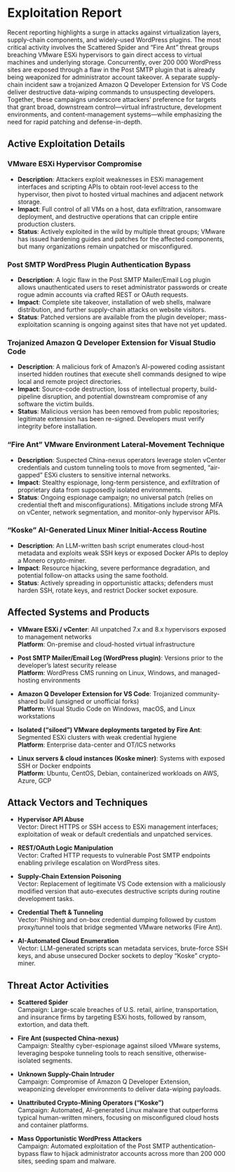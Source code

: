 # Exploitation Report

Recent reporting highlights a surge in attacks against virtualization layers, supply-chain components, and widely-used WordPress plugins. The most critical activity involves the Scattered Spider and “Fire Ant” threat groups breaching VMware ESXi hypervisors to gain direct access to virtual machines and underlying storage. Concurrently, over 200 000 WordPress sites are exposed through a flaw in the Post SMTP plugin that is already being weaponized for administrator account takeover. A separate supply-chain incident saw a trojanized Amazon Q Developer Extension for VS Code deliver destructive data-wiping commands to unsuspecting developers. Together, these campaigns underscore attackers’ preference for targets that grant broad, downstream control—virtual infrastructure, development environments, and content-management systems—while emphasizing the need for rapid patching and defense-in-depth.

## Active Exploitation Details

### VMware ESXi Hypervisor Compromise
- **Description**: Attackers exploit weaknesses in ESXi management interfaces and scripting APIs to obtain root-level access to the hypervisor, then pivot to hosted virtual machines and adjacent network storage.
- **Impact**: Full control of all VMs on a host, data exfiltration, ransomware deployment, and destructive operations that can cripple entire production clusters.
- **Status**: Actively exploited in the wild by multiple threat groups; VMware has issued hardening guides and patches for the affected components, but many organizations remain unpatched or misconfigured.

### Post SMTP WordPress Plugin Authentication Bypass
- **Description**: A logic flaw in the Post SMTP Mailer/Email Log plugin allows unauthenticated users to reset administrator passwords or create rogue admin accounts via crafted REST or OAuth requests.
- **Impact**: Complete site takeover, installation of web shells, malware distribution, and further supply-chain attacks on website visitors.
- **Status**: Patched versions are available from the plugin developer; mass-exploitation scanning is ongoing against sites that have not yet updated.

### Trojanized Amazon Q Developer Extension for Visual Studio Code
- **Description**: A malicious fork of Amazon’s AI-powered coding assistant inserted hidden routines that execute shell commands designed to wipe local and remote project directories.
- **Impact**: Source-code destruction, loss of intellectual property, build-pipeline disruption, and potential downstream compromise of any software the victim builds.
- **Status**: Malicious version has been removed from public repositories; legitimate extension has been re-signed. Developers must verify integrity before installation.

### “Fire Ant” VMware Environment Lateral-Movement Technique
- **Description**: Suspected China-nexus operators leverage stolen vCenter credentials and custom tunneling tools to move from segmented, “air-gapped” ESXi clusters to sensitive internal networks.
- **Impact**: Stealthy espionage, long-term persistence, and exfiltration of proprietary data from supposedly isolated environments.
- **Status**: Ongoing espionage campaign; no universal patch (relies on credential theft and misconfigurations). Mitigations include strong MFA on vCenter, network segmentation, and monitor-only hypervisor APIs.

### “Koske” AI-Generated Linux Miner Initial-Access Routine
- **Description**: An LLM-written bash script enumerates cloud-host metadata and exploits weak SSH keys or exposed Docker APIs to deploy a Monero crypto-miner.
- **Impact**: Resource hijacking, severe performance degradation, and potential follow-on attacks using the same foothold.
- **Status**: Actively spreading in opportunistic attacks; defenders must harden SSH, rotate keys, and restrict Docker socket exposure.

## Affected Systems and Products

- **VMware ESXi / vCenter**: All unpatched 7.x and 8.x hypervisors exposed to management networks  
  **Platform**: On-premise and cloud-hosted virtual infrastructure

- **Post SMTP Mailer/Email Log (WordPress plugin)**: Versions prior to the developer’s latest security release  
  **Platform**: WordPress CMS running on Linux, Windows, and managed-hosting environments

- **Amazon Q Developer Extension for VS Code**: Trojanized community-shared build (unsigned or unofficial forks)  
  **Platform**: Visual Studio Code on Windows, macOS, and Linux workstations

- **Isolated (“siloed”) VMware deployments targeted by Fire Ant**: Segmented ESXi clusters with weak credential hygiene  
  **Platform**: Enterprise data-center and OT/ICS networks

- **Linux servers & cloud instances (Koske miner)**: Systems with exposed SSH or Docker endpoints  
  **Platform**: Ubuntu, CentOS, Debian, containerized workloads on AWS, Azure, GCP

## Attack Vectors and Techniques

- **Hypervisor API Abuse**  
  Vector: Direct HTTPS or SSH access to ESXi management interfaces; exploitation of weak or default credentials and unpatched services.

- **REST/OAuth Logic Manipulation**  
  Vector: Crafted HTTP requests to vulnerable Post SMTP endpoints enabling privilege escalation on WordPress sites.

- **Supply-Chain Extension Poisoning**  
  Vector: Replacement of legitimate VS Code extension with a maliciously modified version that auto-executes destructive scripts during routine development tasks.

- **Credential Theft & Tunneling**  
  Vector: Phishing and on-box credential dumping followed by custom proxy/tunnel tools that bridge segmented VMware networks (Fire Ant).

- **AI-Automated Cloud Enumeration**  
  Vector: LLM-generated scripts scan metadata services, brute-force SSH keys, and abuse unsecured Docker sockets to deploy “Koske” crypto-miner.

## Threat Actor Activities

- **Scattered Spider**  
  Campaign: Large-scale breaches of U.S. retail, airline, transportation, and insurance firms by targeting ESXi hosts, followed by ransom, extortion, and data theft.

- **Fire Ant (suspected China-nexus)**  
  Campaign: Stealthy cyber-espionage against siloed VMware systems, leveraging bespoke tunneling tools to reach sensitive, otherwise-isolated segments.

- **Unknown Supply-Chain Intruder**  
  Campaign: Compromise of Amazon Q Developer Extension, weaponizing developer environments to deliver data-wiping payloads.

- **Unattributed Crypto-Mining Operators (“Koske”)**  
  Campaign: Automated, AI-generated Linux malware that outperforms typical human-written miners, focusing on misconfigured cloud hosts and container platforms.

- **Mass Opportunistic WordPress Attackers**  
  Campaign: Automated exploitation of the Post SMTP authentication-bypass flaw to hijack administrator accounts across more than 200 000 sites, seeding spam and malware.